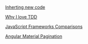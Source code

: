 [Inherting new code](https://dev.to/leirasanchez/what-are-some-good-questions-to-ask-when-you-re-inheriting-a-codebase-ll9)
>
[Why I love TDD](https://dev.to/shanif/why-i-love-tdd-4d6)
>
[JavaScript Frameworks Comparisons](https://dev.to/mkdev/javascript-framework-comparison-vue-react-and-angular-4d)
>
[Angular Material Pagination](https://medium.com/angular-in-depth/angular-material-pagination-datasource-73080d3457fe)
